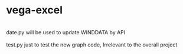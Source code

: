 # vega-excel



<br> date.py will be used to update WINDDATA by API
<br><br> test.py just to test the new graph code, Irrelevant to the overall project
